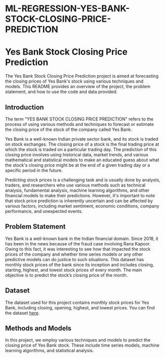# ML-REGRESSION-YES-BANK-STOCK-CLOSING-PRICE-PREDICTION

# Yes Bank Stock Closing Price Prediction

The Yes Bank Stock Closing Price Prediction project is aimed at forecasting the closing prices of Yes Bank's stock using various techniques and models. This README provides an overview of the project, the problem statement, and how to use the code and data provided.



## Introduction

The term "YES BANK STOCK CLOSING PRICE PREDICTION" refers to the process of using various methods and techniques to forecast or estimate the closing price of the stock of the company called Yes Bank.

Yes Bank is a well-known Indian private sector bank, and its stock is traded on stock exchanges. The closing price of a stock is the final trading price at which the stock is traded on a particular trading day. The prediction of this closing price involves using historical data, market trends, and various mathematical and statistical models to make an educated guess about what the stock's closing price might be at the end of a given trading day or a specific period in the future.

Predicting stock prices is a challenging task and is usually done by analysts, traders, and researchers who use various methods such as technical analysis, fundamental analysis, machine learning algorithms, and other financial models to make their predictions. However, it's important to note that stock price prediction is inherently uncertain and can be affected by various factors, including market sentiment, economic conditions, company performance, and unexpected events.

## Problem Statement

Yes Bank is a well-known bank in the Indian financial domain. Since 2018, it has been in the news because of the fraud case involving Rana Kapoor. Owing to this fact, it was interesting to see how that impacted the stock prices of the company and whether time series models or any other predictive models can do justice to such situations. This dataset has monthly stock prices of the bank since its inception and includes closing, starting, highest, and lowest stock prices of every month. The main objective is to predict the stock’s closing price of the month.

## Dataset

The dataset used for this project contains monthly stock prices for Yes Bank, including closing, opening, highest, and lowest prices. You can find the dataset [here](link-to-dataset).

## Methods and Models

In this project, we employ various techniques and models to predict the closing price of Yes Bank stock. These include time series models, machine learning algorithms, and statistical analysis.

